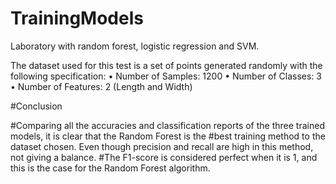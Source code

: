 # TrainingModels
Laboratory with random forest, logistic regression and SVM. 

The dataset used for this test is a set of points generated randomly with the following specification:
• Number of Samples: 1200
• Number of Classes: 3
• Number of Features: 2 (Length and Width)

#Conclusion

#Comparing all the accuracies and classification reports of the three trained models, it is clear that the Random Forest is the
#best training method to the dataset chosen. Even though precision and recall are high in this method, not giving a balance. 
#The F1-score is considered perfect when it is 1, and this is the case for the Random Forest algorithm. 
